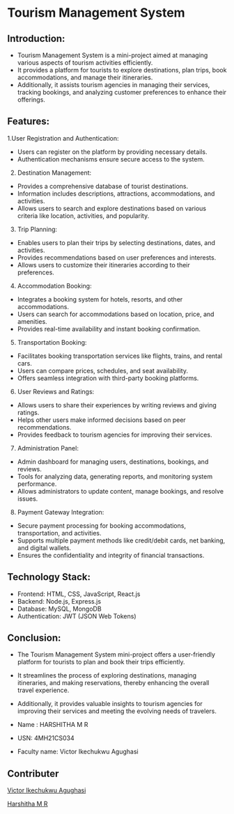 # Tourism Management System

## Introduction:

- Tourism Management System is a mini-project aimed at managing various aspects of tourism activities efficiently. 
- It provides a platform for tourists to explore destinations, plan trips, book accommodations, and manage their itineraries. 
- Additionally, it assists tourism agencies in managing their services, tracking bookings, and analyzing customer preferences to enhance their offerings.

## Features:

1.User Registration and Authentication:
- Users can register on the platform by providing necessary details.
- Authentication mechanisms ensure secure access to the system.

2. Destination Management:
- Provides a comprehensive database of tourist destinations.
- Information includes descriptions, attractions, accommodations, and activities.
- Allows users to search and explore destinations based on various criteria like location, activities, and popularity.

3. Trip Planning:
- Enables users to plan their trips by selecting destinations, dates, and activities.
- Provides recommendations based on user preferences and interests.
- Allows users to customize their itineraries according to their preferences.

4. Accommodation Booking:
- Integrates a booking system for hotels, resorts, and other accommodations.
- Users can search for accommodations based on location, price, and amenities.
- Provides real-time availability and instant booking confirmation.

5. Transportation Booking:
- Facilitates booking transportation services like flights, trains, and rental cars.
- Users can compare prices, schedules, and seat availability.
- Offers seamless integration with third-party booking platforms.

6. User Reviews and Ratings:
- Allows users to share their experiences by writing reviews and giving ratings.
- Helps other users make informed decisions based on peer recommendations.
- Provides feedback to tourism agencies for improving their services.

7. Administration Panel:
- Admin dashboard for managing users, destinations, bookings, and reviews.
- Tools for analyzing data, generating reports, and monitoring system performance.
- Allows administrators to update content, manage bookings, and resolve issues.

8. Payment Gateway Integration:
- Secure payment processing for booking accommodations, transportation, and activities.
- Supports multiple payment methods like credit/debit cards, net banking, and digital wallets.
- Ensures the confidentiality and integrity of financial transactions.

## Technology Stack:

- Frontend: HTML, CSS, JavaScript, React.js
- Backend: Node.js, Express.js
- Database: MySQL, MongoDB
- Authentication: JWT (JSON Web Tokens)

## Conclusion:

- The Tourism Management System mini-project offers a user-friendly platform for tourists to plan and book their trips efficiently.
-  It streamlines the process of exploring destinations, managing itineraries, and making reservations, thereby enhancing the overall travel experience.
-  Additionally, it provides valuable insights to tourism agencies for improving their services and meeting the evolving needs of travelers.

- Name : HARSHITHA M R
- USN: 4MH21CS034
- Faculty name: Victor Ikechukwu Agughasi

## Contributer
[Victor Ikechukwu Agughasi](https://github.com/Victor-Ikechukwu )

[Harshitha M R](https://github.com/harshithagowdamr)
